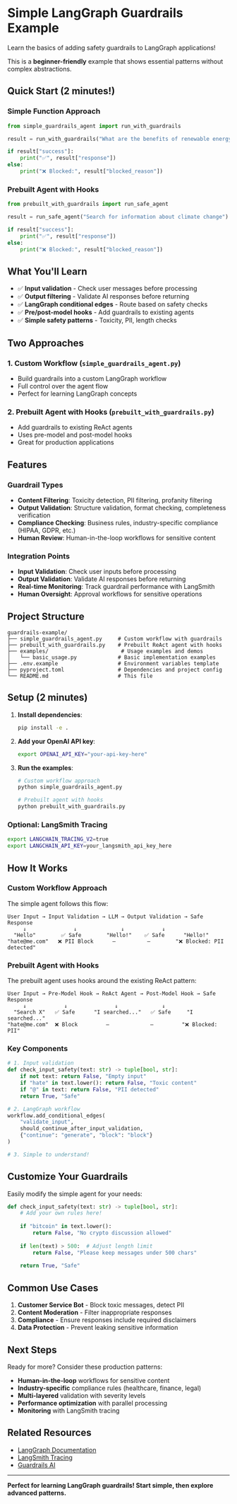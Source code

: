 # Simple LangGraph Guardrails Example

Learn the basics of adding safety guardrails to LangGraph applications! 

This is a **beginner-friendly** example that shows essential patterns without complex abstractions.

## Quick Start (2 minutes!)

### Simple Function Approach
```python
from simple_guardrails_agent import run_with_guardrails

result = run_with_guardrails("What are the benefits of renewable energy?")

if result["success"]:
    print("✅", result["response"]) 
else:
    print("❌ Blocked:", result["blocked_reason"])
```

### Prebuilt Agent with Hooks
```python
from prebuilt_with_guardrails import run_safe_agent

result = run_safe_agent("Search for information about climate change")

if result["success"]:
    print("✅", result["response"]) 
else:
    print("❌ Blocked:", result["blocked_reason"])
```

## What You'll Learn

- ✅ **Input validation** - Check user messages before processing
- ✅ **Output filtering** - Validate AI responses before returning  
- ✅ **LangGraph conditional edges** - Route based on safety checks
- ✅ **Pre/post-model hooks** - Add guardrails to existing agents
- ✅ **Simple safety patterns** - Toxicity, PII, length checks

## Two Approaches

### 1. Custom Workflow (`simple_guardrails_agent.py`)
- Build guardrails into a custom LangGraph workflow
- Full control over the agent flow
- Perfect for learning LangGraph concepts

### 2. Prebuilt Agent with Hooks (`prebuilt_with_guardrails.py`)  
- Add guardrails to existing ReAct agents
- Uses pre-model and post-model hooks
- Great for production applications

## Features

### Guardrail Types

- **Content Filtering**: Toxicity detection, PII filtering, profanity filtering
- **Output Validation**: Structure validation, format checking, completeness verification
- **Compliance Checking**: Business rules, industry-specific compliance (HIPAA, GDPR, etc.)
- **Human Review**: Human-in-the-loop workflows for sensitive content

### Integration Points

- **Input Validation**: Check user inputs before processing
- **Output Validation**: Validate AI responses before returning
- **Real-time Monitoring**: Track guardrail performance with LangSmith
- **Human Oversight**: Approval workflows for sensitive operations

## Project Structure

```
guardrails-example/
├── simple_guardrails_agent.py     # Custom workflow with guardrails
├── prebuilt_with_guardrails.py    # Prebuilt ReAct agent with hooks
├── examples/                       # Usage examples and demos
│   └── basic_usage.py             # Basic implementation examples
├── .env.example                   # Environment variables template
├── pyproject.toml                 # Dependencies and project config
└── README.md                      # This file
```

## Setup (2 minutes)

1. **Install dependencies**:
   ```bash
   pip install -e .
   ```

2. **Add your OpenAI API key**:
   ```bash
   export OPENAI_API_KEY="your-api-key-here"
   ```

3. **Run the examples**:
   ```bash
   # Custom workflow approach
   python simple_guardrails_agent.py
   
   # Prebuilt agent with hooks
   python prebuilt_with_guardrails.py
   ```

### Optional: LangSmith Tracing

```bash
export LANGCHAIN_TRACING_V2=true
export LANGCHAIN_API_KEY=your_langsmith_api_key_here
```

## How It Works

### Custom Workflow Approach
The simple agent follows this flow:

```
User Input → Input Validation → LLM → Output Validation → Safe Response
     ↓               ↓              ↓            ↓
  "Hello"        ✅ Safe        "Hello!"    ✅ Safe      "Hello!"
"hate@me.com"   ❌ PII Block      —          —        "❌ Blocked: PII detected"
```

### Prebuilt Agent with Hooks
The prebuilt agent uses hooks around the existing ReAct pattern:

```
User Input → Pre-Model Hook → ReAct Agent → Post-Model Hook → Safe Response
     ↓            ↓               ↓              ↓
  "Search X"   ✅ Safe      "I searched..."   ✅ Safe     "I searched..."
"hate@me.com"  ❌ Block         —             —         "❌ Blocked: PII"
```

### Key Components

```python
# 1. Input validation
def check_input_safety(text: str) -> tuple[bool, str]:
    if not text: return False, "Empty input"
    if "hate" in text.lower(): return False, "Toxic content"
    if "@" in text: return False, "PII detected"
    return True, "Safe"

# 2. LangGraph workflow
workflow.add_conditional_edges(
    "validate_input",
    should_continue_after_input_validation,
    {"continue": "generate", "block": "block"}
)

# 3. Simple to understand!
```

## Customize Your Guardrails

Easily modify the simple agent for your needs:

```python
def check_input_safety(text: str) -> tuple[bool, str]:
    # Add your own rules here!
    
    if "bitcoin" in text.lower():
        return False, "No crypto discussion allowed"
    
    if len(text) > 500:  # Adjust length limit
        return False, "Please keep messages under 500 chars"
    
    return True, "Safe"
```

## Common Use Cases

1. **Customer Service Bot** - Block toxic messages, detect PII
2. **Content Moderation** - Filter inappropriate responses
3. **Compliance** - Ensure responses include required disclaimers  
4. **Data Protection** - Prevent leaking sensitive information

## Next Steps

Ready for more? Consider these production patterns:

- **Human-in-the-loop** workflows for sensitive content
- **Industry-specific** compliance rules (healthcare, finance, legal)  
- **Multi-layered** validation with severity levels
- **Performance optimization** with parallel processing
- **Monitoring** with LangSmith tracing

## Related Resources

- [LangGraph Documentation](https://langchain-ai.github.io/langgraph/)
- [LangSmith Tracing](https://docs.smith.langchain.com/)
- [Guardrails AI](https://www.guardrailsai.com/)

---

**Perfect for learning LangGraph guardrails! Start simple, then explore advanced patterns.**
